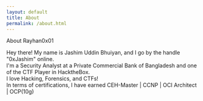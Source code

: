 ```yaml
---
layout: default
title: About
permalink: /about.html
---
```


<div id="about-container">
	<p id="about-h1">About Rayhan0x01</p>
	<p id="about-description">
Hey there! My name is Jashim Uddin Bhuiyan, and I go by the handle "0xJashim" online.<br>
I'm a Security Analyst at a Private Commercial Bank of Bangladesh and one of the CTF Player in HacktheBox</a>.<br>
I love Hacking, Forensics, and CTFs! <br>
In terms of certifications, I have earned CEH-Master | CCNP | OCI Architect | OCP(10g) <br>
